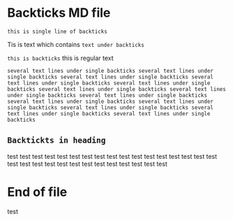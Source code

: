 # Backticks MD file

`this is single line of backticks`

Tis is text which contains `text under backticks`


`this is backticks` this is regular text


`several text lines under single backticks several text lines under single backticks several text lines under single backticks several text lines under single backticks several text lines under single backticks several text lines under single backticks several text lines under single backticks several text lines under single backticks several text lines under single backticks several text lines under single backticks several text lines under single backticks several text lines under single backticks several text lines under single backticks`

## `Backtickts in heading`

test test test test test test test test test test test test test test 
test test 
test test test test test test test test 
test test test test test test 

# End of file
test
